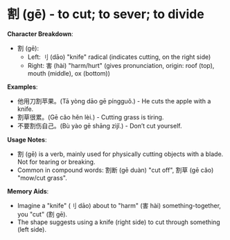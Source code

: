 # **割 (gē) - to cut; to sever; to divide**

**Character Breakdown**:  
- 割 (gē):
  - Left: 刂 (dāo) "knife" radical (indicates cutting, on the right side)
  - Right: 害 (hài) "harm/hurt" (gives pronunciation, origin: roof (top), mouth (middle), ox (bottom))

**Examples**:  
- 他用刀割苹果。(Tā yòng dāo gē píngguǒ.) - He cuts the apple with a knife.  
- 割草很累。(Gē cǎo hěn lèi.) - Cutting grass is tiring.  
- 不要割伤自己。(Bù yào gē shāng zìjǐ.) - Don’t cut yourself.

**Usage Notes**:  
- 割 (gē) is a verb, mainly used for physically cutting objects with a blade. Not for tearing or breaking.  
- Common in compound words: 割断 (gē duàn) "cut off", 割草 (gē cǎo) "mow/cut grass".

**Memory Aids**:  
- Imagine a "knife" (刂 dāo) about to "harm" (害 hài) something-together, you "cut" (割 gē).  
- The shape suggests using a knife (right side) to cut through something (left side).